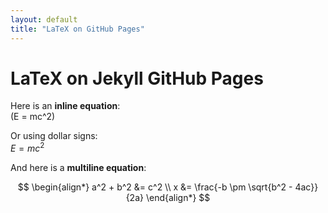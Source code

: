 ```yaml
---
layout: default
title: "LaTeX on GitHub Pages"
---
```


# LaTeX on Jekyll GitHub Pages

Here is an **inline equation**:  
<span class="math">\(E = mc^2\)</span>  

Or using dollar signs:  
<span class="math">$E = mc^2$</span>  

And here is a **multiline equation**:

$$
\begin{align*}
    a^2 + b^2 &= c^2 \\
    x &= \frac{-b \pm \sqrt{b^2 - 4ac}}{2a}
\end{align*}
$$

